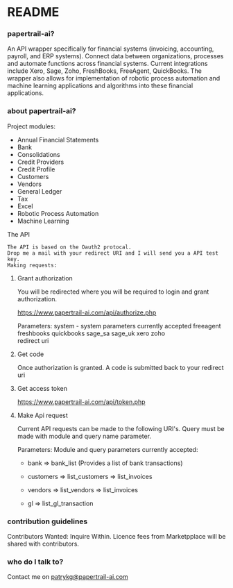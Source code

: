 # README #

### papertrail-ai? ###

An API wrapper specifically for financial systems (invoicing, accounting, payroll, and ERP systems). Connect data between organizations, processes and automate functions across financial systems. Current integrations include Xero, Sage, Zoho, FreshBooks, FreeAgent, QuickBooks. The wrapper also allows for implementation of robotic process automation and machine learning applications and algorithms into these financial applications.

### about papertrail-ai? ###

Project modules: 

- Annual Financial Statements
- Bank
- Consolidations
- Credit Providers
- Credit Profile
- Customers
- Vendors 
- General Ledger
- Tax
- Excel
- Robotic Process Automation
- Machine Learning

The API 

	The API is based on the Oauth2 protocal.
	Drop me a mail with your redirect URI and I will send you a API test key.
	Making requests:

1) Grant authorization

    You will be redirected where you will be required to login and grant authorization. 

    https://www.papertrail-ai.com/api/authorize.php

    Parameters:
    system - system parameters currently accepted
        freeagent
        freshbooks
        quickbooks
        sage_sa
        sage_uk
        xero
        zoho  
    redirect uri 

2) Get code

	Once authorization is granted. A code is submitted back to your redirect uri

3) Get access token 

	https://www.papertrail-ai.com/api/token.php

4) Make Api request

	Current API requests can be made to the following URI's. Query must be made with module and query name parameter. 

	Parameters:
	Module and query parameters currently accepted:
	- bank
		=> bank_list (Provides a list of bank transactions)

	- customers
		=> list_customers
		=> list_invoices	

	- vendors
		=> list_vendors
		=> list_invoices	

	- gl
		=> list_gl_transaction

### contribution guidelines ###

Contributors Wanted: Inquire Within. Licence fees from Marketpplace will be shared with contributors.

### who do I talk to? ###

Contact me on patrykg@papertrail-ai.com